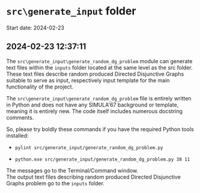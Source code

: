 
# `src\generate_input` folder

Start date: 2024-02-23

## 2024-02-23 12:37:11

The `src\generate_input\generate_random_dg_problem` module can generate
text files within the `inputs` folder located at the same level as the src folder.  
These text files describe random produced Directed Disjunctive Graphs suitable
to serve as input, respectively input template for the main functionality of the project.

The `src\generate_input\generate_random_dg_problem` file is entirely written
in Python and does not have any SIMULA'67 background or template,
meaning it is entirely new. The code itself includes numerous docstring comments.

So, please try boldly these commands if you have the required Python tools installed:

- `pylint src/generate_input/generate_random_dg_problem.py`

- `python.exe src/generate_input/generate_random_dg_problem.py 38 11`

The messages go to the Terminal/Command window.  
The output text files describing random produced Directed Disjunctive Graphs
problem go to the `inputs` folder.
